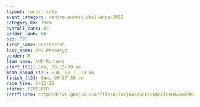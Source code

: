 ```yaml
---
layout: runner-info 
event_category: mantra-summit-challenge-2019 
category_km: 15km 
overall_rank: 84
gender_rank: 66
bib: 795
first_name: Heribertus
last_name: Dwi Prasetyo
gender: M
team_name: AHM Runners
start_(t1): Sun, 06-15-00 am
mbah_kamad_(t2): Sun, 07-11-23 am
finish_(t3): Sun, 09-27-28 am
race_time: 3-12-28
status: FINISHER
certficate: https:drive.google.com/file/d/1W7jhW5TQcFI8QKeOlEFDAw55vRNNmHxN/view?usp=sharing
---
```

